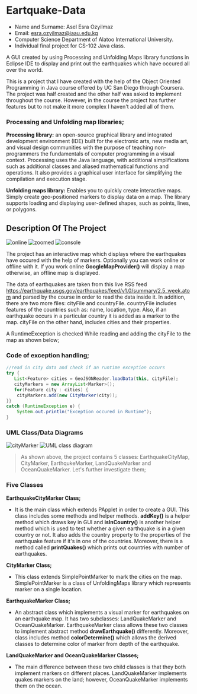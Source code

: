Eartquake-Data
==================================================================

- Name and Surname: Asel Esra Ozyilmaz
- Email: esra.ozyilmaz@iaau.edu.kg
- Computer Science Department of Alatoo International University.
- Individual final project for CS-102 Java class.

A GUI created by using Processing and Unfolding Maps library functions in Eclipse IDE to display and print out the earthquakes which have occured all over the world.

This is a project that I have created with the help of the Object Oriented Programming in Java course offered by 
UC San Diego through Coursera. The project was half created and the other half was asked to implement throughout the course. However, in the course the project has further features but to not make it more complex I haven't added all of them.

### Processing and Unfolding map libraries;

**Processing library:** an open-source graphical library and integrated development environment (IDE) built for the electronic arts, new media art, and visual design communities with the purpose of teaching non-programmers the fundamentals of computer programming in a visual context.
Processing uses the Java language, with additional simplifications such as additional classes and aliased mathematical functions and operations. It also provides a graphical user interface for simplifying the compilation and execution stage. 

**Unfolding maps library:** Enables you to quickly create interactive maps. Simply create geo-positioned markers to display data on a map. The library supports loading and displaying user-defined shapes, such as points, lines, or polygons.

## Description Of The Project

![online](https://user-images.githubusercontent.com/64264345/81493697-6b51f500-92c4-11ea-9770-faf08fc44470.png)
![zoomed](https://user-images.githubusercontent.com/64264345/81493699-73119980-92c4-11ea-9f8e-3081fd3982f2.png)
![console](https://user-images.githubusercontent.com/64264345/81493700-760c8a00-92c4-11ea-8d53-df1326af7941.png)

The project has an interactive map which displays where the earthquakes have occured with the help of markers. Optionally you can work online or offline with it. If you work online **GoogleMapProvider()** will display a map otherwise, an offline map is displayed. 

The data of earthquakes are taken from this live RSS feed https://earthquake.usgs.gov/earthquakes/feed/v1.0/summary/2.5_week.atom and parsed by the course in order to read the data inside it. In addition, there are two more files: cityFile and countryFile. countryFile includes features of the countries such as: name, location, type. Also, if an earthquake occurs in a particular country it is added as a marker to the map. cityFile on the other hand, includes cities and their properties. 

A RuntimeException is checked While reading and adding the cityFile to the map as shown below;

### Code of exception handling;

``` Java	
//read in city data and check if an runtime exception occurs
try {
   List<Feature> cities = GeoJSONReader.loadData(this, cityFile);
   cityMarkers = new ArrayList<Marker>();
   for(Feature city : cities) {
	cityMarkers.add(new CityMarker(city));
}}
catch (RuntimeException e) {
    System.out.println("Exception occured in Runtime");
}
```
### UML Class/Data Diagrams 

![cityMarker](https://user-images.githubusercontent.com/64264345/81471618-325a4780-9214-11ea-8e99-df2282f58376.png) ![UML class diagram](https://user-images.githubusercontent.com/64264345/81473170-8c600a80-921e-11ea-9533-7f2078ac851e.png)

> As shown above, the project contains 5 classes: EarthquakeCityMap, CityMarker, EarthqukeMarker, LandQuakeMarker and OceanQuakeMarker. Let's further investigate them;

### Five Classes

**EarthquakeCityMarker Class;**

- It is the main class which extends PApplet in order to create a GUI. This class includes some methods and helper methods. **addKey()** is a helper method which draws key in GUI and **isInCountry()** is another helper method which is used to test whether a given earthquake is in a given country or not. It also adds the country property to the properties of the earthquake feature if it's in one of the countries. Moreover, there is a method called **printQuakes()** which prints out countries with number of earthquakes. 

**CityMarker Class;**
 
- This class extends SimplePointMarker to mark the cities on the map. SimplePointMarker is a class of UnfoldingMaps library which   represents marker on a single location. 

**EarthquakeMarker Class;**

- An abstract class which implements a visual marker for earthquakes on an earthquake map. It has two subclasses: LandQuakeMarker and OceanQuakeMarker. EarthquakeMarker class allows these two classes to implement abstract method **drawEarthquake()** differently. Moreover, class includes method **colorDetermine()** which allows the derived classes to determine color of marker from depth of the earthquake.

**LandQuakeMarker and OceanQuakeMarker Classes;**

- The main difference between these two child classes is that they both implement markers on different places. LandQuakeMarker implements quakes markers on the land; however, OceanQuakeMarker implements them on the ocean.

